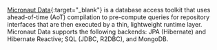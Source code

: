 [Micronaut Data](https://micronaut-projects.github.io/micronaut-data/latest/guide/){:target="_blank"} is a database access toolkit that uses ahead-of-time (AoT) compilation to pre-compute queries for repository interfaces that are then executed by a thin, lightweight runtime layer. Micronaut Data supports the following backends: JPA (Hibernate) and Hibernate Reactive; SQL (JDBC, R2DBC), and MongoDB.
